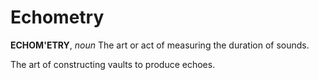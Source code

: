 # Echometry

**ECHOM'ETRY**, _noun_ The art or act of measuring the duration of sounds.

The art of constructing vaults to produce echoes.
